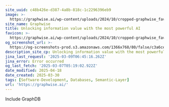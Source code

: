 ```yaml
---
site_uuid: c48b426e-d387-4a8b-818c-1c2296396eb9
image: >-
  https://graphwise.ai/wp-content/uploads/2024/10/cropped-graphwise_favicon-180x180.png
site_name: Graphwise
title: Unlocking information value with the most powerful AI
favicon: >-
  https://graphwise.ai/wp-content/uploads/2024/10/cropped-graphwise_favicon-192x192.png
og_screenshot_url: >-
  https://og-screenshots-prod.s3.amazonaws.com/1366x768/80/false/c3a6ce344ab345ea66d0eeef03b39b2cd08478f05035e8632e1afe98ac2cae35.jpeg
description_site_cp: Unlocking information value with the most powerful AI
jina_last_request: '2025-03-09T06:45:16.262Z'
jina_error: Error occurred
og_last_fetch: '2025-03-07T05:19:02.922Z'
date_modified: 2025-04-18
date_created: 2025-03-30
tags: [Software-Development, Databases, Semantic-Layer]
url: 'https://graphwise.ai/'
---
```










































Include GraphDB
